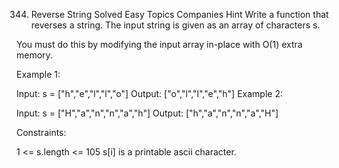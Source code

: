 344. Reverse String
Solved
Easy
Topics
Companies
Hint
Write a function that reverses a string. The input string is given as an array of characters s.

You must do this by modifying the input array in-place with O(1) extra memory.

 

Example 1:

Input: s = ["h","e","l","l","o"]
Output: ["o","l","l","e","h"]
Example 2:

Input: s = ["H","a","n","n","a","h"]
Output: ["h","a","n","n","a","H"]
 

Constraints:

1 <= s.length <= 105
s[i] is a printable ascii character.